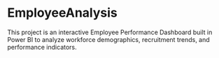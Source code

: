 # EmployeeAnalysis
This project is an interactive Employee Performance Dashboard built in Power BI to analyze workforce demographics, recruitment trends, and performance indicators.
